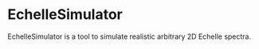 # EchelleSimulator

EchelleSimulator is a tool to simulate realistic arbitrary 2D Echelle spectra. 

